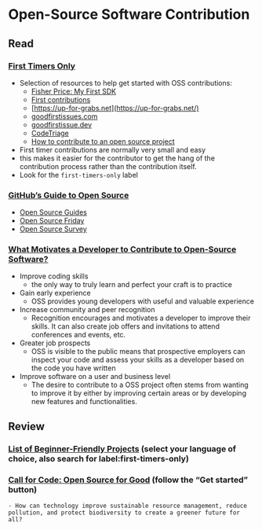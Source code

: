 # Open-Source Software Contribution

## Read

### [First Timers Only](https://www.firsttimersonly.com/)

- Selection of resources to help get started with OSS contributions:
  - [Fisher Price: My First SDK](https://www.amazon.com/Fisher-Price-Think-Learn-Pillar/dp/B01ASVD2L4)
  - [First contributions](https://github.com/multunus/first-contributions)
  - [https://up-for-grabs.net](https://up-for-grabs.net/)
  - [goodfirstissues.com](https://goodfirstissues.com/)
  - [goodfirstissue.dev](https://goodfirstissue.dev/)
  - [CodeTriage](https://www.codetriage.com/)
  - [How to contribute to an open source project](https://www.hanselman.com/blog/GetInvolvedInOpenSourceTodayHowToContributeAPatchToAGitHubHostedOpenSourceProjectLikeCode52.aspx)
- First timer contributions are normally very small and easy
- this makes it easier for the contributor to get the hang of the contribution process rather than the contribution itself.
- Look for the `first-timers-only` label

### [GitHub’s Guide to Open Source](https://www.github.com/open-source)

- [Open Source Guides](https://opensource.guide/)
- [Open Source Friday](https://opensourcefriday.com/)
- [Open Source Survey](https://opensourcesurvey.org/2017/)

### [What Motivates a Developer to Contribute to Open-Source Software?](https://clearcode.cc/blog/why-developers-contribute-open-source-software/)

- Improve coding skills
  - the only way to truly learn and perfect your craft is to practice
- Gain early experience
  - OSS provides young developers with useful and valuable experience
- Increase community and peer recognition
  - Recognition encourages and motivates a developer to improve their skills. It can also create job offers and invitations to attend conferences and events, etc.
- Greater job prospects
  - OSS is visible to the public means that prospective employers can inspect your code and assess your skills as a developer based on the code you have written
- Improve software on a user and business level
  - The desire to contribute to a OSS project often stems from wanting to improve it by either by improving certain areas or by developing new features and functionalities.

## Review

### [List of Beginner-Friendly Projects](https://github.com/search?q=label%3Agood-first-issue+archived%3Afalse) (select your language of choice, also search for label:first-timers-only)

### [Call for Code: Open Source for Good](https://callforcode.org/) (follow the “Get started” button)

    - How can technology improve sustainable resource management, reduce pollution, and protect biodiversity to create a greener future for all? 
